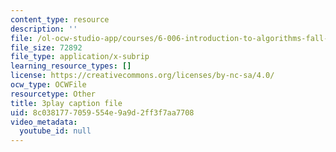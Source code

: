 ```yaml
---
content_type: resource
description: ''
file: /ol-ocw-studio-app/courses/6-006-introduction-to-algorithms-fall-2011/8c0381777059554e9a9d2ff3f7aa7708_Zc54gFhdpLA.vtt
file_size: 72892
file_type: application/x-subrip
learning_resource_types: []
license: https://creativecommons.org/licenses/by-nc-sa/4.0/
ocw_type: OCWFile
resourcetype: Other
title: 3play caption file
uid: 8c038177-7059-554e-9a9d-2ff3f7aa7708
video_metadata:
  youtube_id: null
---
```

